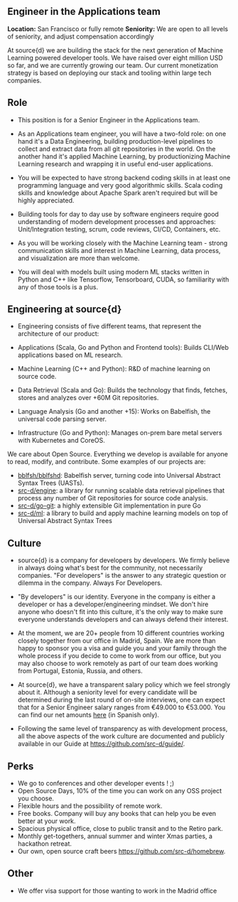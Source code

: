 Engineer in the Applications team
------------------------------------------
**Location:** San Francisco or fully remote
**Seniority:** We are open to all levels of seniority, and adjust compensation accordingly

At source{d} we are building the stack for the next generation of Machine Learning powered developer tools. We have raised over eight million USD so far, and we are currently growing our team. Our current monetization strategy is based on deploying our stack and tooling within large tech companies.

## Role

- This position is for a Senior Engineer in the Applications team.

- As an Applications team engineer, you will have a two-fold role: on one hand it's a Data Engineering, building production-level pipelines to collect and extract data from all git repositories in the world. On the another hand it's applied Machine Learning, by productionizing Machine Learning research and wrapping it in useful end-user applications.

- You will be expected to have strong backend coding skills in at least one programming language and very good algorithmic skills. Scala coding skills and knowledge about Apache Spark aren't required but will be highly appreciated.

- Building tools for day to day use by software engineers require good understanding of modern development processes and approaches: Unit/Integration testing, scrum, code reviews, CI/CD, Containers, etc.

- As you will be working closely with the Machine Learning team - strong communication skills and interest in Machine Learning, data process, and visualization are more than welcome. 

- You will deal with models built using modern ML stacks written in Python and C++ like Tensorflow, Tensorboard, CUDA, so familiarity with any of those tools is a plus.

## Engineering at source{d}

 - Engineering consists of five different teams, that represent the architecture of our product:

- Applications (Scala, Go and Python and Frontend tools): Builds CLI/Web applications based on ML research.
- Machine Learning (C++ and Python): R&D of machine learning on source code.
- Data Retrieval (Scala and Go): Builds the technology that finds, fetches, stores and analyzes over +60M Git repositories.
- Language Analysis (Go and another +15): Works on Babelfish, the universal code parsing server.
- Infrastructure (Go and Python): Manages on-prem bare metal servers with Kubernetes and CoreOS.

We care about Open Source. Everything we develop is available for anyone to read, modify, and contribute. Some examples of our projects are:

- [bblfsh/bblfshd](https://github.com/bblfsh/bblfshd): Babelfish server, turning code into Universal Abstract Syntax Trees (UASTs). 
- [src-d/engine](https://github.com/src-d/engine): a library for running scalable data retrieval pipelines that process any number of Git repositories for source code analysis.  
- [src-d/go-git](https://github.com/src-d/go-git): a highly extensible Git implementation in pure Go
- [src-d/ml](https://github.com/src-d/ml/tree/develop): a library to build and apply machine learning models on top of Universal Abstract Syntax Trees

## Culture

- source{d} is a company for developers by developers. We firmly believe in always doing what's best for the community, not necessarily companies. "For developers" is the answer to any strategic question or dilemma in the company. Always For Developers.

- "By developers" is our identity. Everyone in the company is either a developer or has a developer/engineering mindset. We don't hire anyone who doesn't fit into this culture, it's the only way to make sure everyone understands developers and can always defend their interest.

- At the moment, we are 20+ people from 10 different countries working closely together from our office in Madrid, Spain. We are more than happy to sponsor you a visa and guide you and your family through the whole process if you decide to come to work from our office, but you may also choose to work remotely as part of our team does working from Portugal, Estonia, Russia, and others.

- At source{d}, we have a transparent salary policy which we feel strongly about it. Although a seniority level for every candidate will be determined during the last round of on-site interviews, one can expect that for a Senior Engineer salary ranges from €49.000 to €53.000. You can find our net amounts [here](https://cincodias.elpais.com/herramientas/calculadora-sueldo-neto/) (in Spanish only).

- Following the same level of transparency as with development process, all the above aspects of the work culture are documented and publicly available in our Guide at https://github.com/src-d/guide/.

## Perks 

 - We go to conferences and other developer events ! ;)
 - Open Source Days, 10% of the time you can work on any OSS project you choose.
 - Flexible hours and the possibility of remote work.
 - Free books. Company will buy any books that can help you be even better at your work.
 - Spacious physical office, close to public transit and to the Retiro park.
 - Monthly get-togethers, annual summer and winter Xmas parties, a hackathon retreat.
 - Our own, open source craft beers https://github.com/src-d/homebrew.
 
 ## Other
 
 - We offer visa support for those wanting to work in the Madrid office
